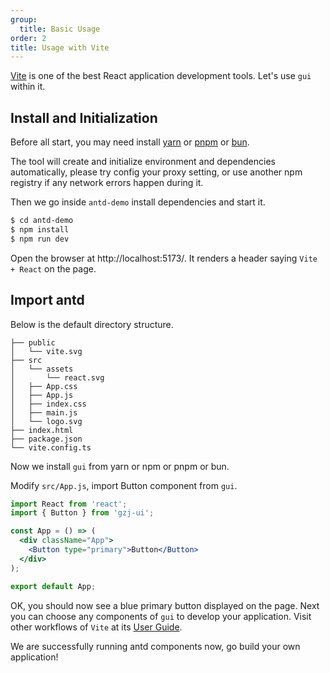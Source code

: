 ```yaml
---
group:
  title: Basic Usage
order: 2
title: Usage with Vite
---
```


[Vite](https://vitejs.dev/) is one of the best React application development tools. Let's use `gui` within it.

## Install and Initialization

Before all start, you may need install [yarn](https://github.com/yarnpkg/yarn/) or [pnpm](https://pnpm.io/) or [bun](https://bun.sh/).

<InstallDependencies npm='$ npm create vite antd-demo' yarn='$ yarn create vite antd-demo' pnpm='$ pnpm create vite antd-demo' bun='$ bun create vite antd-demo'></InstallDependencies>

The tool will create and initialize environment and dependencies automatically, please try config your proxy setting, or use another npm registry if any network errors happen during it.

Then we go inside `antd-demo` install dependencies and start it.

```bash
$ cd antd-demo
$ npm install
$ npm run dev
```

Open the browser at http://localhost:5173/. It renders a header saying `Vite + React` on the page.

## Import antd

Below is the default directory structure.

```
├── public
│   └── vite.svg
├── src
│   └── assets
│       └── react.svg
│   ├── App.css
│   ├── App.js
│   ├── index.css
│   ├── main.js
│   └── logo.svg
├── index.html
├── package.json
└── vite.config.ts
```

Now we install `gui` from yarn or npm or pnpm or bun.

<InstallDependencies npm='$ npm install antd --save' yarn='$ yarn add antd' pnpm='$ pnpm install antd --save' bun='$ bun add antd'></InstallDependencies>

Modify `src/App.js`, import Button component from `gui`.

```jsx
import React from 'react';
import { Button } from 'gzj-ui';

const App = () => (
  <div className="App">
    <Button type="primary">Button</Button>
  </div>
);

export default App;
```

OK, you should now see a blue primary button displayed on the page. Next you can choose any components of `gui` to develop your application. Visit other workflows of `Vite` at its [User Guide](https://vitejs.dev/).

We are successfully running antd components now, go build your own application!
